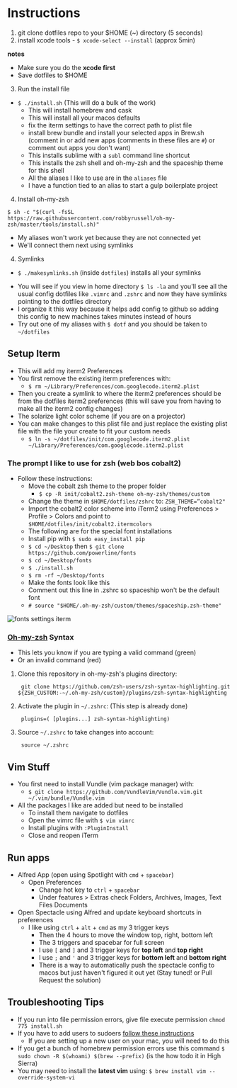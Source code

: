 # Instructions
1. git clone dotfiles repo to your $HOME (~) directory (5 seconds)
2. install xcode tools - `$ xcode-select --install` (approx 5min)

**notes**

* Make sure you do the **xcode first**
* Save dotfiles to $HOME

3. Run the install file
* `$ ./install.sh` (This will do a bulk of the work)
  * This will install homebrew and cask
  * This will install all your macos defaults
  * fix the iterm settings to have the correct path to plist file
  * install brew bundle and install your selected apps in Brew.sh (comment in or add new apps (comments in these files are `#`) or comment out apps you don't want)
  * This installs sublime with a `subl` command line shortcut
  * This installs the zsh shell and oh-my-zsh and the spaceship theme for this shell
  * All the aliases I like to use are in the `aliases` file
  * I have a function tied to an alias to start a gulp boilerplate project

4. Install oh-my-zsh

`$ sh -c "$(curl -fsSL https://raw.githubusercontent.com/robbyrussell/oh-my-zsh/master/tools/install.sh)"`

* My aliases won't work yet because they are not connected yet
* We'll connect them next using symlinks

4. Symlinks
*  `$ ./makesymlinks.sh` (inside `dotfiles`) installs all your symlinks
  -  You will see if you view in home directory `$ ls -la` and you'll see all the usual config dotfiles like `.vimrc` and `.zshrc` and now they have symlinks pointing to the dotfiles directory
  -  I organize it this way because it helps add config to github so adding this config to new machines takes minutes instead of hours
  -  Try out one of my aliases with `$ dotf` and you should be taken to `~/dotfiles`

## Setup Iterm
* This will add my iterm2 Preferences
* You first remove the existing iterm preferences with:
    - `$ rm ~/Library/Preferences/com.googlecode.iterm2.plist`
* Then you create a symlink to where the iterm2 preferences should be from the dotfiles iterm2 preferences (this will save you from having to make all the iterm2 config changes)
* The solarize light color scheme (if you are on a projector)
* You can make changes to this plist file and just replace the existing plist file with the file your create to fit your custom needs
    - `$ ln -s ~/dotfiles/init/com.googlecode.iterm2.plist ~/Library/Preferences/com.googlecode.iterm2.plist`

### The prompt I like to use for zsh (web bos cobalt2)
  - Follow these instructions:
    + Move the cobalt zsh theme to the proper folder
      * `$ cp -R init/cobalt2.zsh-theme oh-my-zsh/themes/custom`
    + Change the theme in `$HOME/dotfiles/zshrc` to: `ZSH_THEME=”cobalt2"`
    + Import the cobalt2 color scheme into iTerm2 using Preferences > Profile > Colors and point to `$HOME/dotfiles/init/cobalt2.itermcolors`
    + The following are for the special font installations
    + Install pip with `$ sudo easy_install pip`
    + `$ cd ~/Desktop` then `$ git clone https://github.com/powerline/fonts`
    + `$ cd ~/Desktop/fonts`
    + `$ ./install.sh`
    + `$ rm -rf ~/Desktop/fonts`
    + Make the fonts look like this
    + Comment out this line in .zshrc so spaceship won't be the default font
    + `# source "$HOME/.oh-my-zsh/custom/themes/spaceship.zsh-theme"`

![fonts settings iterm](https://i.imgur.com/8zLlEfZ.png)

### [Oh-my-zsh](https://github.com/robbyrussell/oh-my-zsh) Syntax
* This lets you know if you are typing a valid command (green)
* Or an invalid command (red)

1. Clone this repository in oh-my-zsh's plugins directory:

        git clone https://github.com/zsh-users/zsh-syntax-highlighting.git ${ZSH_CUSTOM:-~/.oh-my-zsh/custom}/plugins/zsh-syntax-highlighting

2. Activate the plugin in `~/.zshrc`: (This step is already done)

        plugins=( [plugins...] zsh-syntax-highlighting)

3. Source `~/.zshrc`  to take changes into account:

        source ~/.zshrc

## Vim Stuff
* You first need to install Vundle (vim package manager) with:
    - `$ git clone https://github.com/VundleVim/Vundle.vim.git ~/.vim/bundle/Vundle.vim`
* All the packages I like are added but need to be installed
    - To install them navigate to dotfiles
    - Open the vimrc file with `$ vim vimrc`
    - Install plugins with `:PluginInstall`
    - Close and reopen iTerm
  
## Run apps
* Alfred App (open using Spotlight with `cmd` + `spacebar`)
  - Open Preferences
    + Change hot key to `ctrl` + `spacebar`
    + Under features > Extras check Folders, Archives, Images, Text Files Documents
* Open Spectacle using Alfred and update keyboard shortcuts in preferences
  - I like using `ctrl` + `alt` + `cmd` as my 3 trigger keys
    + Then the 4 hours to move the window top, right, bottom left
    + The 3 triggers and spacebar for full screen
    + I use `[` and `]` and 3 trigger keys for **top left** and **top right**
    + I use `;` and `'` and 3 trigger keys for **bottom left** and **bottom right**
    + There is a way to automatically push the spectacle config to macos but just haven't figured it out yet (Stay tuned! or Pull Request the solution)

## Troubleshooting Tips
* If you run into file permission errors, give file execute permission `chmod 775 install.sh`
* If you have to add users to sudoers [follow these instructions](http://osxdaily.com/2014/02/06/add-user-sudoers-file-mac/)
  - If you are setting up a new user on your mac, you will need to do this
* If you get a bunch of homebrew permission errors use this command `$ sudo chown -R $(whoami) $(brew --prefix)` (is the how todo it in High Sierra)
* You may need to install the **latest vim** using: `$ brew install vim --override-system-vi`







